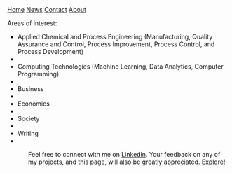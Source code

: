<div class="topnav" id="myTopnav">
  <a href="#home" class="active">Home</a>
  <a href="#news">News</a>
  <a href="#contact">Contact</a>
  <a href="#about">About</a>
  <a href="javascript:void(0);" class="icon" onclick="myFunction()">
    <i class="fa fa-bars"></i>
  </a>
</div>

Areas of interest: 
<ul>
 <li>Applied Chemical and Process Engineering (Manufacturing, Quality Assurance and Control, Process Improvement, Process Control, and Process Development)<li/>
  
  <li>Computing Technologies (Machine Learning, Data Analytics, Computer Programming)<li/>
  
  <li>Business<li/>
  
  <li>Economics<li/>
  
  <li>Society<li>
  
  <li>Writing<li/>
 <ul/>


Feel free to connect with me on [Linkedin](https://www.linkedin.com/in/lamideogundeji/). Your feedback on any of my projects, and this page, will also be greatly appreciated. Explore!
